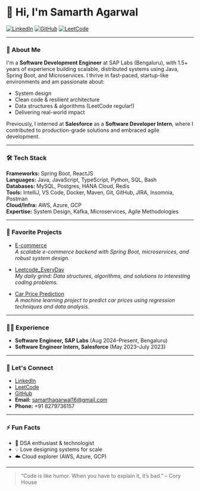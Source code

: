 # 👋 Hi, I'm Samarth Agarwal

[![LinkedIn](https://img.shields.io/badge/LinkedIn-samarthagarwal16-blue?logo=linkedin)](https://www.linkedin.com/in/samarthagarwal16)
[![GitHub](https://img.shields.io/badge/GitHub-SAMARTHAGARWAL77-black?logo=github)](https://github.com/SAMARTHAGARWAL77)
[![LeetCode](https://img.shields.io/badge/LeetCode-agarwal_samarth-orange?logo=leetcode)](https://leetcode.com/u/agarwal_samarth/)

---

### 🚀 About Me

I'm a **Software Development Engineer** at SAP Labs (Bengaluru), with 1.5+ years of experience building scalable, distributed systems using Java, Spring Boot, and Microservices. I thrive in fast-paced, startup-like environments and am passionate about:
- System design
- Clean code & resilient architecture
- Data structures & algorithms (LeetCode regular!)
- Delivering real-world impact

Previously, I interned at **Salesforce** as a **Software Developer Intern**, where I contributed to production-grade solutions and embraced agile development.

---

### 🛠️ Tech Stack

**Frameworks:** Spring Boot, ReactJS  
**Languages:** Java, JavaScript, TypeScript, Python, SQL, Bash  
**Databases:** MySQL, Postgres, HANA Cloud, Redis  
**Tools:** IntelliJ, VS Code, Docker, Maven, Git, GitHub, JIRA, Insomnia, Postman  
**Cloud/Infra:** AWS, Azure, GCP  
**Expertise:** System Design, Kafka, Microservices, Agile Methodologies

---

### 🌟 Favorite Projects

- [E-commerce](https://github.com/SAMARTHAGARWAL77/E-commerce)  
  *A scalable e-commerce backend with Spring Boot, microservices, and robust system design.*

- [Leetcode_EveryDay](https://github.com/SAMARTHAGARWAL77/leetcode_EveryDay)  
  *My daily grind: Data structures, algorithms, and solutions to interesting coding problems.*

- [Car Price Prediction](https://github.com/SAMARTHAGARWAL77/Car_price_Prediction)  
  *A machine learning project to predict car prices using regression techniques and data analysis.*

---

### 👨‍💻 Experience

- **Software Engineer, SAP Labs** (Aug 2024–Present, Bengaluru)
- **Software Engineer Intern, Salesforce** (May 2023–July 2023)

---

### 🤝 Let's Connect

- [LinkedIn](https://www.linkedin.com/in/samarthagarwal16)
- [LeetCode](https://leetcode.com/u/agarwal_samarth/)
- [GitHub](https://github.com/SAMARTHAGARWAL77)
- **Email:** samarthagarwal16@gmail.com
- **Phone:** +91 8279736157

---

### ⚡ Fun Facts

- 🧩 DSA enthusiast & technologist
- 💡 Love designing systems for scale
- ☁️ Cloud explorer (AWS, Azure, GCP)

---

> “Code is like humor. When you have to explain it, it’s bad.” – Cory House
